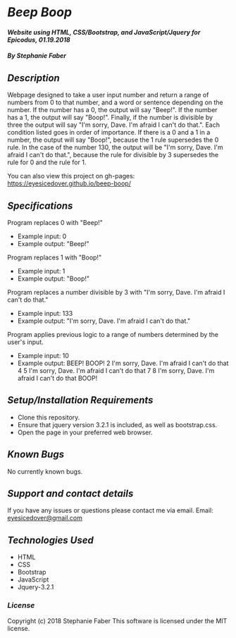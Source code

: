 # _Beep Boop_

#### _Website using HTML, CSS/Bootstrap, and JavaScript/Jquery for Epicodus, 01.19.2018_

#### _By Stephanie Faber_

## _Description_

Webpage designed to take a user input number and return a range of numbers from 0 to that number, and a word or sentence depending on the  number. If the number has a 0, the output will say "Beep!". If the number has a 1, the output will say "Boop!". Finally, if the number is divisible by three the output will say "I'm sorry, Dave. I'm afraid I can't do that.". Each condition listed goes in order of importance. If there is a 0 and a 1 in a number, the output will say "Boop!", because the 1 rule supersedes the 0 rule. In the case of the number 130, the output will be "I'm sorry, Dave. I'm afraid I can't do that.", because the rule for divisible by 3 supersedes the rule for 0 and the rule for 1.

You can also view this project on gh-pages:
https://eyesicedover.github.io/beep-boop/

## _Specifications_


Program replaces 0 with "Beep!"
* Example input: 0
* Example output: "Beep!"

Program replaces 1 with "Boop!"
* Example input: 1
* Example output: "Boop!"

Program replaces a number divisible by 3 with "I'm sorry, Dave. I'm afraid I can't do that."
* Example input: 133
* Example output: "I'm sorry, Dave. I'm afraid I can't do that."

Program applies previous logic to a range of numbers determined by the user's input.
* Example input: 10
* Example output: BEEP! BOOP! 2 I'm sorry, Dave. I'm afraid I can't do that 4 5 I'm sorry, Dave. I'm afraid I can't do that 7 8 I'm sorry, Dave. I'm afraid I can't do that BOOP!

## _Setup/Installation Requirements_

* Clone this repository.
* Ensure that jquery version 3.2.1 is included, as well as bootstrap.css.
* Open the page in your preferred web browser.


## _Known Bugs_

No currently known bugs.

## _Support and contact details_

If you have any issues or questions please contact me via email.
Email: eyesicedover@gmail.com

## _Technologies Used_

* HTML
* CSS
* Bootstrap
* JavaScript
* Jquery-3.2.1

### _License_

Copyright (c) 2018 Stephanie Faber
This software is licensed under the MIT license.
